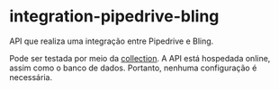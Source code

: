 # integration-pipedrive-bling

API que realiza uma integração entre Pipedrive e Bling.

Pode ser testada por meio da [collection](https://www.getpostman.com/collections/cb24ed3fc66b53424f38). A API está hospedada online, assim como o banco de dados. Portanto, nenhuma configuração é necessária.

